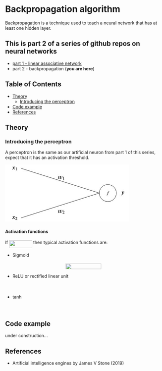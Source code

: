 # Backpropagation algorithm

Backpropagation is a technique used to teach a neural network that has at least one hidden layer. 

## This is part 2 of a series of github repos on neural networks

- [part 1 - linear associative network](https://github.com/gokadin/ai-linear-associative-network)
- part 2 - backpropagation (**you are here**)

## Table of Contents

- [Theory](#theory)  
  - [Introducing the perceptron](#introducing-the-perceptron)
- [Code example](#code-example)
- [References](#references)

## Theory

### Introducing the perceptron

A perceptron is the same as our artificial neuron from part 1 of this series, expect that it has an activation threshold. 

![perceptron](readme-images/perceptron.jpg)

#### Activation functions

If <img src="/tex/22a1bca1370e6ec943222dc2ea608065.svg?invert_in_darkmode&sanitize=true" align=middle width=73.66339529999999pt height=24.657735299999988pt/> then typical activation functions are:

- Sigmoid

<p align="center"><img src="/tex/dfc80d3d1825da740f2f6b787495bc67.svg?invert_in_darkmode&sanitize=true" align=middle width=115.01144159999998pt height=18.312383099999998pt/></p>

- ReLU or rectified linear unit

<p align="center"><img src="/tex/26fea42205a1ecb142c6ba3cb3ba73bf.svg?invert_in_darkmode&sanitize=true" align=middle width=100.80487889999999pt height=16.438356pt/></p>

- tanh

<p align="center"><img src="/tex/4660ad0287e8a2fe5ffefc23983877df.svg?invert_in_darkmode&sanitize=true" align=middle width=86.7257853pt height=16.438356pt/></p>

## Code example

under construction...

## References

- Artificial intelligence engines by James V Stone (2019)
